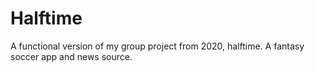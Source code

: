 # Halftime

A functional version of my group project from 2020, halftime. A fantasy soccer app and news source.
